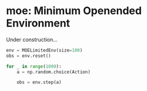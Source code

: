 # moe: Minimum Openended Environment

Under construction...

```python
env = MOELimitedEnv(size=100)
obs = env.reset()

for _ in range(1000):
    a = np.random.choice(Action)

    obs = env.step(a)
```
